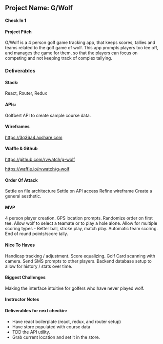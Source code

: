 ## Project Name: G/Wolf

#### Check In 1

#### Project Pitch
G/Wolf is a 4 person golf game tracking app, that keeps scores, tallies and teams related to the golf game of wolf. This app prompts players too tee off, and manages the game for them, so that the players can focus on competing and not keeping track of complex tallying.

### Deliverables

#### Stack:
React, Router, Redux

#### APIs:
Golfbert API to create sample course data.

#### Wireframes
https://3q36a4.axshare.com

#### Waffle & Github
https://github.com/rvwatch/g-wolf

https://waffle.io/rvwatch/g-wolf

#### Order Of Attack
Settle on file architecture
Settle on API access
Refine wireframe 
Create a general aesthetic. 

#### MVP
4 person player creation. GPS location prompts. Randomize order on first tee. Allow wolf to select a teamate or to play a hole alone. Allow for multiple scoring types - Better ball, stroke play, match play. Automatic team scoring. End of round points/score tally.


#### Nice To Haves
Handicap tracking / adjustment. Score equalizing. Golf Card scanning with camera. Send SMS prompts to other players. Backend database setup to allow for history / stats over time.


#### Biggest Challenges
Making the interface intuitive for golfers who have never played wolf.

#### Instructor Notes

#### Deliverables for next checkin:
- Have react boilerplate (react, redux, and router setup) 
- Have store populated with course data 
- TDD the API utility. 
- Grab current location and set it in the store. 
